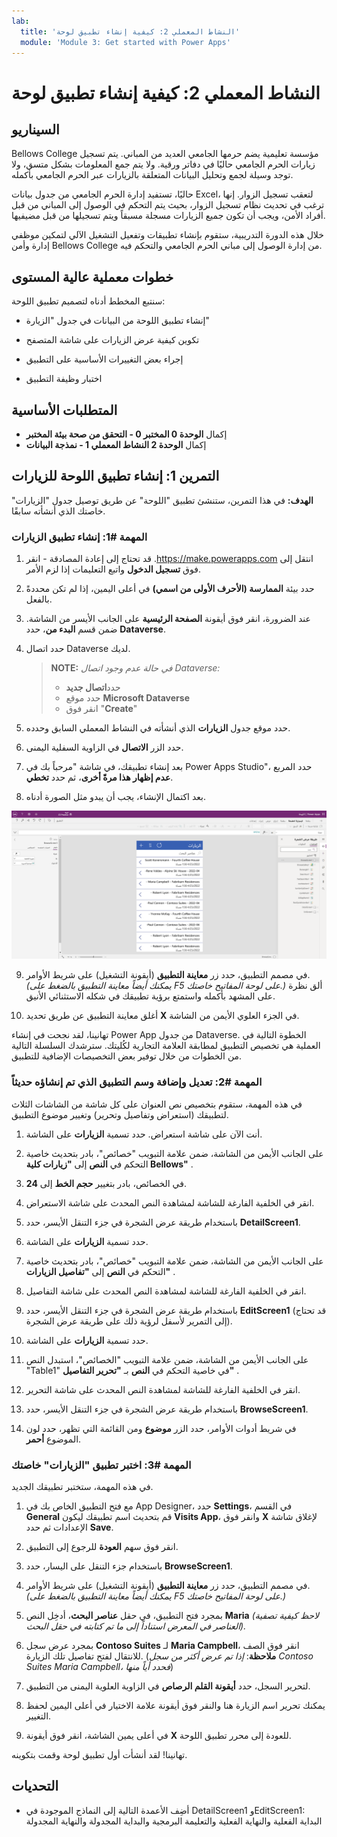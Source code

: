 ```yaml
---
lab:
  title: 'النشاط المعملي 2: كيفية إنشاء تطبيق لوحة'
  module: 'Module 3: Get started with Power Apps'
---
```


# <a name="lab-2-how-to-build-a-canvas-app"></a>النشاط المعملي 2: كيفية إنشاء تطبيق لوحة

## <a name="scenario"></a>السيناريو

Bellows College مؤسسة تعليمية يضم حرمها الجامعي العديد من المباني. يتم تسجيل زيارات الحرم الجامعي حاليًا في دفاتر ورقية. ولا يتم جمع المعلومات بشكل متسق، ولا توجد وسيلة لجمع وتحليل البيانات المتعلقة بالزيارات عبر الحرم الجامعي بأكمله.

حاليًا، تستفيد إدارة الحرم الجامعي من جدول بيانات Excel، لتعقب تسجيل الزوار. إنها ترغب في تحديث نظام تسجيل الزوار، بحيث يتم التحكم في الوصول إلى المباني من قبل أفراد الأمن، ويجب أن تكون جميع الزيارات مسجلة مسبقاً ويتم تسجيلها من قبل مضيفيها.

خلال هذه الدورة التدريبية، ستقوم بإنشاء تطبيقات وتفعيل التشغيل الآلي لتمكين موظفي إدارة وأمن Bellows College من إدارة الوصول إلى مباني الحرم الجامعي والتحكم فيه.

## <a name="high-level-lab-steps"></a>خطوات معملية عالية المستوى

سنتبع المخطط أدناه لتصميم تطبيق اللوحة:

- إنشاء تطبيق اللوحة من البيانات في جدول "الزيارة"

- تكوين كيفية عرض الزيارات على شاشة المتصفح

- إجراء بعض التغييرات الأساسية على التطبيق

- اختبار وظيفة التطبيق

## <a name="prerequisites"></a>المتطلبات الأساسية

- إكمال **الوحدة 0 المختبر 0 - التحقق من صحة بيئة المختبر**
- إكمال **الوحدة 2 النشاط المعملي 1 - نمذجة البيانات**

## <a name="exercise-1-create-visits-canvas-app"></a>التمرين 1: إنشاء تطبيق اللوحة للزيارات

**الهدف:** في هذا التمرين، ستنشئ تطبيق "اللوحة" عن طريق توصيل جدول "الزيارات" خاصتك الذي أنشأته سابقًا.

### <a name="task-1-create-the-visits-app"></a>المهمة \#1: إنشاء تطبيق الزيارات

1.  انتقل إلى ⁧<https://make.powerapps.com>⁩. قد تحتاج إلى إعادة المصادقة - انقر فوق **تسجيل الدخول** واتبع التعليمات إذا لزم الأمر.

2.  حدد بيئة **الممارسة (الأحرف الأولى من اسمي)** في أعلى اليمين، إذا لم تكن محددةً بالفعل.

3.  عند الضرورة، انقر فوق أيقونة **الصفحة الرئيسية** على الجانب الأيسر من الشاشة. ضمن قسم **البدء من**، حدد **Dataverse**.

4.  حدد اتصال Dataverse لديك.

    > **NOTE:** *في حالة عدم وجود اتصال Dataverse:*
    > - حدد**اتصال جديد**
    > - حدد موقع **Microsoft Dataverse**
    > - انقر فوق "**Create**"

5.  حدد موقع جدول **الزيارات** الذي أنشأته في النشاط المعملي السابق وحدده.

6.  حدد الزر **الاتصال** في الزاوية السفلية اليمنى.

7.  بعد إنشاء تطبيقك، في شاشة "مرحباً بك في Power Apps Studio"، حدد المربع **عدم إظهار هذا مرةً أخرى**، ثم حدد **تخطي**.

8.  بعد اكتمال الإنشاء، يجب أن يبدو مثل الصورة أدناه.

![تطبيق "اللوحة" الذي تم إنشاؤه من بيانات "الزيارة".](media/2-canvas-app-from-data.png)

9. في مصمم التطبيق، حدد زر **معاينة التطبيق** (أيقونة التشغيل) على شريط الأوامر. *(يمكنك أيضاً معاينة التطبيق بالضغط على F5 على لوحة المفاتيح خاصتك.)* ألق نظرة على المشهد بأكمله واستمتع برؤية تطبيقك في شكله الاستثنائي الأنيق.

10. أغلق معاينة التطبيق عن طريق تحديد **X** في الجزء العلوي الأيمن من الشاشة.

تهانينا، لقد نجحت في إنشاء Power App من جدول Dataverse. الخطوة التالية في العملية هي تخصيص التطبيق لمطابقة العلامة التجارية لكُليتك. سترشدك السلسلة التالية من الخطوات من خلال توفير بعض التخصيصات الإضافية للتطبيق.

### <a name="task-2-modify-and-theme-the-newly-created-app"></a>المهمة \#2: تعديل وإضافة وسم التطبيق الذي تم إنشاؤه حديثاً

في هذه المهمة، ستقوم بتخصيص نص العنوان على كل شاشة من الشاشات الثلاث لتطبيقك (استعراض وتفاصيل وتحرير) وتغيير موضوع التطبيق.

1.  أنت الآن على شاشة استعراض. حدد تسمية **الزيارات** على الشاشة.

1.  على الجانب الأيمن من الشاشة، ضمن علامة التبويب "خصائص"، بادر بتحديث خاصية التحكم في **النص** إلى **"زيارات كلية Bellows"** .

1. في الخصائص، بادر بتغيير **حجم الخط** إلى **24**.

1.  انقر في الخلفية الفارغة للشاشة لمشاهدة النص المحدث على شاشة الاستعراض.

1.  باستخدام طريقة عرض الشجرة في جزء التنقل الأيسر، حدد **DetailScreen1**.

1.  حدد تسمية **الزيارات** على الشاشة.

1.  على الجانب الأيمن من الشاشة، ضمن علامة التبويب "خصائص"، بادر بتحديث خاصية التحكم في **النص** إلى **"تفاصيل الزيارات"** .

1.  انقر في الخلفية الفارغة للشاشة لمشاهدة النص المحدث على شاشة التفاصيل.

1.  باستخدام طريقة عرض الشجرة في جزء التنقل الأيسر، حدد **EditScreen1** (قد تحتاج إلى التمرير لأسفل لرؤية ذلك على طريقة عرض الشجرة).

1.  حدد تسمية **الزيارات** على الشاشة.

1.  على الجانب الأيمن من الشاشة، ضمن علامة التبويب "الخصائص"، استبدل النص "Table1" في خاصية التحكم في **النص** بـ **"تحرير التفاصيل"** .

1.  انقر في الخلفية الفارغة للشاشة لمشاهدة النص المحدث على شاشة التحرير.

1. باستخدام طريقة عرض الشجرة في جزء التنقل الأيسر، حدد **BrowseScreen1**.

1. في شريط أدوات الأوامر، حدد الزر **موضوع** ومن القائمة التي تظهر، حدد لون الموضوع **أحمر**.

### <a name="task-3-test-your-visits-app"></a>المهمة \#3: اختبر تطبيق "الزيارات" خاصتك

في هذه المهمة، ستختبر تطبيقك الجديد.

1.  مع فتح التطبيق الخاص بك في App Designer، حدد **Settings**، في القسم **General** قم بتحديث اسم تطبيقك ليكون **Visits App**، وانقر فوق **X** لإغلاق شاشة الإعدادات ثم حدد **Save**.

2.  انقر فوق سهم **العودة** للرجوع إلى التطبيق.

3.  باستخدام جزء التنقل على اليسار، حدد **BrowseScreen1**.

4.  في مصمم التطبيق، حدد زر **معاينة التطبيق** (أيقونة التشغيل) على شريط الأوامر. *(يمكنك أيضاً معاينة التطبيق بالضغط على F5 على لوحة المفاتيح خاصتك.)*

4.  بمجرد فتح التطبيق، في حقل **عناصر البحث**، أدخِل النص **Maria**
     *(لاحظ كيفية تصفية العناصر في المعرض استناداً إلى ما تم كتابته في حقل البحث).*

5.  بمجرد عرض سجل **Contoso Suites** لـ **Maria Campbell**، انقر فوق الصف للانتقال لفتح تفاصيل تلك الزيارة. (**ملاحظة**: *إذا تم عرض أكثر من سجل Contoso Suites Maria Campbell، فحدد أياً منها*)

6.  لتحرير السجل، حدد **أيقونة القلم الرصاص** في الزاوية العلوية اليمنى من التطبيق.

7.  يمكنك تحرير اسم الزيارة هنا والنقر فوق أيقونة علامة الاختيار في أعلى اليمين لحفظ التغيير.

8.  في أعلى يمين الشاشة، انقر فوق أيقونة **X** للعودة إلى محرر تطبيق اللوحة.

تهانينا! لقد أنشأت أول تطبيق لوحة وقمت بتكوينه.

## <a name="challenges"></a>التحديات

- أضِف الأعمدة التالية إلى النماذج الموجودة في DetailScreen1 وEditScreen1: البداية الفعلية والنهاية الفعلية والتعليمة البرمجية والبداية المجدولة والنهاية المجدولة
